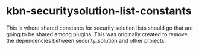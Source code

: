 # kbn-securitysolution-list-constants

This is where shared constants for security solution lists should go that are going to be shared among plugins.
This was originally created to remove the dependencies between security_solution and other projects.


